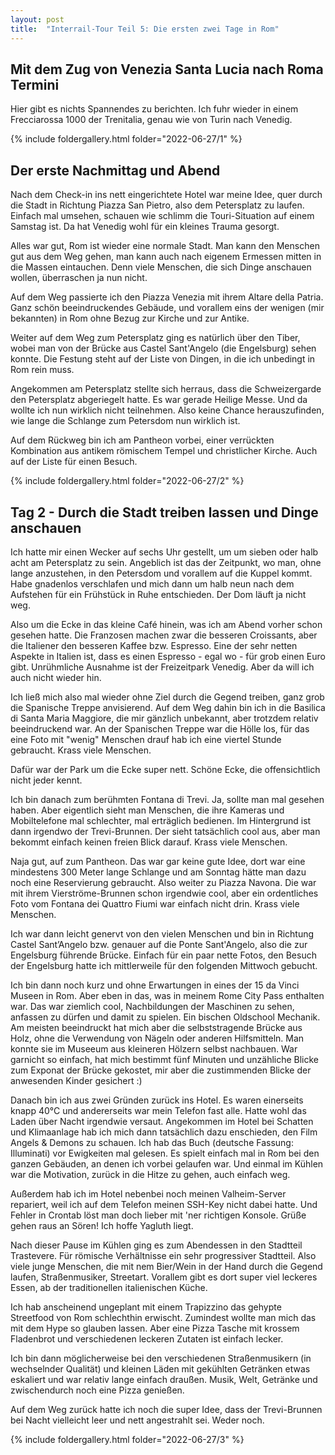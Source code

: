 ```yaml
---
layout: post
title:  "Interrail-Tour Teil 5: Die ersten zwei Tage in Rom"
---
```


## Mit dem Zug von Venezia Santa Lucia nach Roma Termini
Hier gibt es nichts Spannendes zu berichten. Ich fuhr wieder in einem Frecciarossa 1000 der Trenitalia, genau wie von Turin nach Venedig.

{% include foldergallery.html folder="2022-06-27/1" %}

## Der erste Nachmittag und Abend
Nach dem Check-in ins nett eingerichtete Hotel war meine Idee, quer durch die Stadt in Richtung Piazza San Pietro, also dem Petersplatz zu laufen.
Einfach mal umsehen, schauen wie schlimm die Touri-Situation auf einem Samstag ist.
Da hat Venedig wohl für ein kleines Trauma gesorgt.

Alles war gut, Rom ist wieder eine normale Stadt.
Man kann den Menschen gut aus dem Weg gehen, man kann auch nach eigenem Ermessen mitten in die Massen eintauchen.
Denn viele Menschen, die sich Dinge anschauen wollen, überraschen ja nun nicht.

Auf dem Weg passierte ich den Piazza Venezia mit ihrem Altare della Patria.
Ganz schön beeindruckendes Gebäude, und vorallem eins der wenigen (mir bekannten) in Rom ohne Bezug zur Kirche und zur Antike.

Weiter auf dem Weg zum Petersplatz ging es natürlich über den Tiber, wobei man von der Brücke aus Castel Sant'Angelo (die Engelsburg) sehen konnte. 
Die Festung steht auf der Liste von Dingen, in die ich unbedingt in Rom rein muss.

Angekommen am Petersplatz stellte sich herraus, dass die Schweizergarde den Petersplatz abgeriegelt hatte. Es war gerade Heilige Messe.
Und da wollte ich nun wirklich nicht teilnehmen.
Also keine Chance herauszufinden, wie lange die Schlange zum Petersdom nun wirklich ist.

Auf dem Rückweg bin ich am Pantheon vorbei, einer verrückten Kombination aus antikem römischem Tempel und christlicher Kirche. Auch auf der Liste für einen Besuch.

{% include foldergallery.html folder="2022-06-27/2" %}

## Tag 2 - Durch die Stadt treiben lassen und Dinge anschauen
Ich hatte mir einen Wecker auf sechs Uhr gestellt, um um sieben oder halb acht am Petersplatz zu sein.
Angeblich ist das der Zeitpunkt, wo man, ohne lange anzustehen, in den Petersdom und vorallem auf die Kuppel kommt.
Habe gnadenlos verschlafen und mich dann um halb neun nach dem Aufstehen für ein Frühstück in Ruhe entschieden.
Der Dom läuft ja nicht weg.

Also um die Ecke in das kleine Café hinein, was ich am Abend vorher schon gesehen hatte.
Die Franzosen machen zwar die besseren Croissants, aber die Italiener den besseren Kaffee bzw. Espresso. 
Eine der sehr netten Aspekte in Italien ist, dass es einen Espresso - egal wo - für grob einen Euro gibt.
Unrühmliche Ausnahme ist der Freizeitpark Venedig. Aber da will ich auch nicht wieder hin.

Ich ließ mich also mal wieder ohne Ziel durch die Gegend treiben, ganz grob die Spanische Treppe anvisierend.
Auf dem Weg dahin bin ich in die Basilica di Santa Maria Maggiore, die mir gänzlich unbekannt, aber trotzdem relativ beeindruckend war.
An der Spanischen Treppe war die Hölle los, für das eine Foto mit "wenig" Menschen drauf hab ich eine viertel Stunde gebraucht. 
Krass viele Menschen.

Dafür war der Park um die Ecke super nett. Schöne Ecke, die offensichtlich nicht jeder kennt.

Ich bin danach zum berühmten Fontana di Trevi. Ja, sollte man mal gesehen haben.
Aber eigentlich sieht man Menschen, die ihre Kameras und Mobiltelefone mal schlechter, mal erträglich bedienen.
Im Hintergrund ist dann irgendwo der Trevi-Brunnen.
Der sieht tatsächlich cool aus, aber man bekommt einfach keinen freien Blick darauf.
Krass viele Menschen.

Naja gut, auf zum Pantheon.
Das war gar keine gute Idee, dort war eine mindestens 300 Meter lange Schlange und am Sonntag hätte man dazu noch eine Reservierung gebraucht.
Also weiter zu Piazza Navona.
Die war mit ihrem Vierströme-Brunnen schon irgendwie cool, aber ein ordentliches Foto vom Fontana dei Quattro Fiumi war einfach nicht drin.
Krass viele Menschen.

Ich war dann leicht genervt von den vielen Menschen und bin in Richtung Castel Sant’Angelo bzw. genauer auf die Ponte Sant'Angelo, also die zur Engelsburg führende Brücke.
Einfach für ein paar nette Fotos, den Besuch der Engelsburg hatte ich mittlerweile für den folgenden Mittwoch gebucht.

Ich bin dann noch kurz und ohne Erwartungen in eines der 15 da Vinci Museen in Rom.
Aber eben in das, was in meinem Rome City Pass enthalten war.
Das war ziemlich cool, Nachbildungen der Maschinen zu sehen, anfassen zu dürfen und damit zu spielen.
Ein bischen Oldschool Mechanik.
Am meisten beeindruckt hat mich aber die selbststragende Brücke aus Holz, ohne die Verwendung von Nägeln oder anderen Hilfsmitteln.
Man konnte sie im Museeum aus kleineren Hölzern selbst nachbauen.
War garnicht so einfach, hat mich bestimmt fünf Minuten und unzähliche Blicke zum Exponat der Brücke gekostet, mir aber die zustimmenden Blicke der anwesenden Kinder gesichert :)

Danach bin ich aus zwei Gründen zurück ins Hotel.
Es waren einerseits knapp 40°C und andererseits war mein Telefon fast alle. Hatte wohl das Laden über Nacht irgendwie versaut.
Angekommen im Hotel bei Schatten und Klimaanlage hab ich mich dann tatsächlich dazu enschieden, den Film Angels & Demons zu schauen.
Ich hab das Buch (deutsche Fassung: Illuminati) vor Ewigkeiten mal gelesen. Es spielt einfach mal in Rom bei den ganzen Gebäuden, an denen ich vorbei gelaufen war.
Und einmal im Kühlen war die Motivation, zurück in die Hitze zu gehen, auch einfach weg.

Außerdem hab ich im Hotel nebenbei noch meinen Valheim-Server repariert, weil ich auf dem Telefon meinen SSH-Key nicht dabei hatte.
Und Fehler in Crontab löst man doch lieber mit 'ner richtigen Konsole.
Grüße gehen raus an Sören! Ich hoffe Yagluth liegt.

Nach dieser Pause im Kühlen ging es zum Abendessen in den Stadtteil Trastevere.
Für römische Verhältnisse ein sehr progressiver Stadtteil.
Also viele junge Menschen, die mit nem Bier/Wein in der Hand durch die Gegend laufen, Straßenmusiker, Streetart.
Vorallem gibt es dort super viel leckeres Essen, ab der traditionellen italienischen Küche.

Ich hab anscheinend ungeplant mit einem Trapizzino das gehypte Streetfood von Rom schlechthin erwischt.
Zumindest wollte man mich das mit dem Hype so glauben lassen.
Aber eine Pizza Tasche mit krossem Fladenbrot und verschiedenen leckeren Zutaten ist einfach lecker.

Ich bin dann möglicherweise bei den verschiedenen Straßenmusikern (in wechselnder Qualität) und kleinen Läden mit gekühlten Getränken etwas eskaliert und war relativ lange einfach draußen.
Musik, Welt, Getränke und zwischendurch noch eine Pizza genießen.

Auf dem Weg zurück hatte ich noch die super Idee, dass der Trevi-Brunnen bei Nacht vielleicht leer und nett angestrahlt sei.
Weder noch.  

{% include foldergallery.html folder="2022-06-27/3" %}
